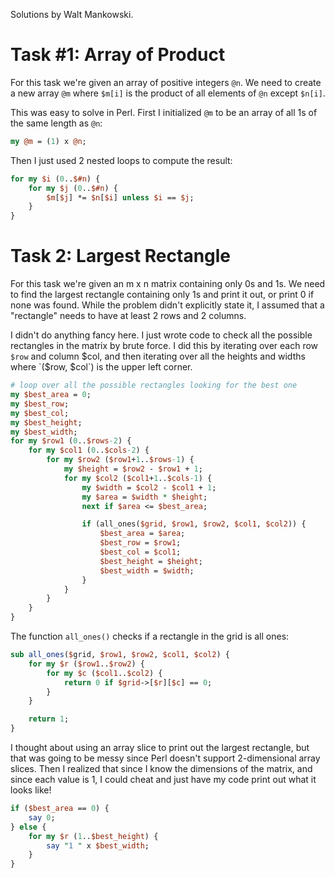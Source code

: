 Solutions by Walt Mankowski.

# Task #1: Array of Product

For this task we're given an array of positive integers `@n`. We need to create a new array `@m` where `$m[i]` is the product of all elements of `@n` except `$n[i]`.

This was easy to solve in Perl. First I initialized `@m` to be an array of all 1s of the same length as `@n`:
```perl
my @m = (1) x @n;
```
Then I just used 2 nested loops to compute the result:
```perl
for my $i (0..$#n) {
    for my $j (0..$#n) {
        $m[$j] *= $n[$i] unless $i == $j;
    }
}
```

# Task 2: Largest Rectangle

For this task we're given an m x n matrix containing only 0s and 1s. We need to find the largest rectangle containing only 1s and print it out, or print 0 if none was found. While the problem didn't explicitly state it, I assumed that a "rectangle" needs to have at least 2 rows and 2 columns.

I didn't do anything fancy here. I just wrote code to check all the possible rectangles in the matrix by brute force. I did this by iterating over each row `$row` and column $col, and then iterating over all the heights and widths where `($row, $col`) is the upper left corner.
```perl
# loop over all the possible rectangles looking for the best one
my $best_area = 0;
my $best_row;
my $best_col;
my $best_height;
my $best_width;
for my $row1 (0..$rows-2) {
    for my $col1 (0..$cols-2) {
        for my $row2 ($row1+1..$rows-1) {
            my $height = $row2 - $row1 + 1;
            for my $col2 ($col1+1..$cols-1) {
                my $width = $col2 - $col1 + 1;
                my $area = $width * $height;
                next if $area <= $best_area;

                if (all_ones($grid, $row1, $row2, $col1, $col2)) {
                    $best_area = $area;
                    $best_row = $row1;
                    $best_col = $col1;
                    $best_height = $height;
                    $best_width = $width;
                }
            }
        }
    }
}
```
The function `all_ones()` checks if a rectangle in the grid is all ones:
```perl
sub all_ones($grid, $row1, $row2, $col1, $col2) {
    for my $r ($row1..$row2) {
        for my $c ($col1..$col2) {
            return 0 if $grid->[$r][$c] == 0;
        }
    }

    return 1;
}
```
I thought about using an array slice to print out the largest rectangle, but that was going to be messy since Perl doesn't support 2-dimensional array slices. Then I realized that since I know the dimensions of the matrix, and since each value is 1, I could cheat and just have my code print out what it looks like!
```perl
if ($best_area == 0) {
    say 0;
} else {
    for my $r (1..$best_height) {
        say "1 " x $best_width;
    }
}
```
